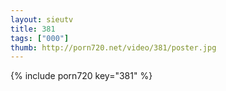 ```yaml
--- 
layout: sieutv
title: 381
tags: ["000"]
thumb: http://porn720.net/video/381/poster.jpg
---
```

{% include porn720 key="381" %} 
